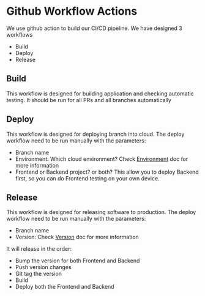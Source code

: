 # Github Workflow Actions

We use github action to build our CI/CD pipeline.
We have designed 3 workflows

- Build
- Deploy
- Release

## Build

This workflow is designed for building application and checking automatic testing.
It should be run for all PRs and all branches automatically

## Deploy

This workflow is designed for deploying branch into cloud.
The deploy workflow need to be run manually with the parameters:

- Branch name
- Environment: Which cloud environment? Check [Environment](./Environment.md) doc for more information
- Frontend or Backend project? or both? This allow you to deploy Backend first, so you can do Frontend testing on your own device.

## Release

This workflow is designed for releasing software to production.
The deploy workflow need to be run manually with the parameters:

- Branch name
- Version: Check [Version](./Version.md) doc for more information

It will release in the order:

- Bump the version for both Frontend and Backend
- Push version changes
- Git tag the version
- Build
- Deploy both the Frontend and Backend
